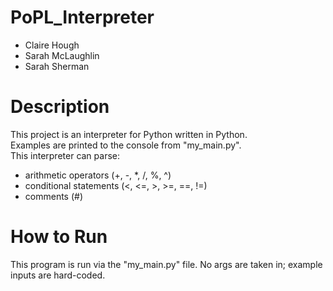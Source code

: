 # PoPL_Interpreter
- Claire Hough
- Sarah McLaughlin
- Sarah Sherman

# Description
This project is an interpreter for Python written in Python.\
Examples are printed to the console from "my_main.py".\
This interpreter can parse:
- arithmetic operators (+, -, *, /, %, ^)
- conditional statements (<, <=, >, >=, ==, !=)
- comments (#)

# How to Run
This program is run via the "my_main.py" file.
No args are taken in; example inputs are hard-coded.
